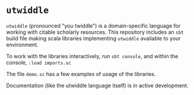 # `utwiddle`

`utwiddle` (pronounced "you twiddle") is a domain-specific language for working with citable scholarly resources.  This repository includes an `sbt` build file making scala libraries implementing `utwiddle` available to your environment.

To work with the libraries interactively, run `sbt console`, and within the console, `:load imports.sc`

The file `demo.sc` has a few examples of usage of the libraries.

Documentation (like the utwiddle language itself) is in active development.
